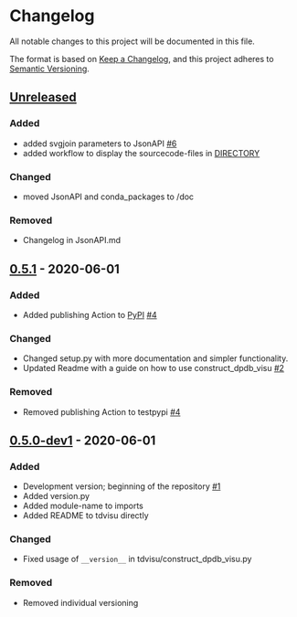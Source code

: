 # Changelog

All notable changes to this project will be documented in this file.

The format is based on [Keep a Changelog](https://keepachangelog.com/en/1.0.0/), and this
project adheres to [Semantic Versioning](https://semver.org/spec/v2.0.0.html).

## [Unreleased]
### Added
- added svgjoin parameters to JsonAPI [#6]
- added workflow to display the sourcecode-files in [DIRECTORY](https://github.com/VaeterchenFrost/tdvisu/blob/master/DIRECTORY.md)

### Changed 
- moved JsonAPI and conda_packages to /doc

### Removed
- Changelog in JsonAPI.md

## [0.5.1] - 2020-06-01
### Added
- Added publishing Action to [PyPI](https://pypi.org/project/tdvisu/) [#4]

### Changed
- Changed setup.py with more documentation and simpler functionality.
- Updated Readme with a guide on how to use construct_dpdb_visu [#2]

### Removed
- Removed publishing Action to testpypi [#4]


## [0.5.0-dev1] - 2020-06-01

### Added

- Development version; beginning of the repository [#1]
- Added version.py
- Added module-name to imports
- Added README to tdvisu directly

### Changed
- Fixed usage of `__version__` in tdvisu/construct_dpdb_visu.py

### Removed
- Removed individual versioning 

[#1]: https://github.com/VaeterchenFrost/tdvisu/issues/1
[#2]: https://github.com/VaeterchenFrost/tdvisu/issues/2
[#4]: https://github.com/VaeterchenFrost/tdvisu/issues/4
[#6]: https://github.com/VaeterchenFrost/tdvisu/issues/6

[@VaeterchenFrost]: https://github.com/VaeterchenFrost

[Unreleased]: https://github.com/VaeterchenFrost/tdvisu/compare/v0.5.1...master
[0.5.1]: https://github.com/VaeterchenFrost/tdvisu/releases/tag/v0.5.1
[0.5.0-dev1]: https://github.com/VaeterchenFrost/tdvisu/releases/tag/v0.5.0-dev1
